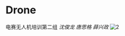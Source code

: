 # Drone
电赛无人机培训第二组 *沈俊龙 唐思格 薛兴政*
![2](https://user-images.githubusercontent.com/39699054/126428146-b2242600-a713-4fe9-9707-bd65f6b9e63c.jpg)
